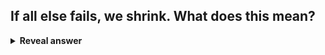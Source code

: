 ## If all else fails, we shrink. What does this mean?
<details>
<summary><b>Reveal answer</b></summary>
Reduce the search closer to B<br><img src="../../../../../media/paste-b9625f04acb4203f925bb17e325ba1a8d10db269.jpg"><br>M = W + o(B - W)<br>N = G + o(B - G)<br>Where o normally 1/2 and 0 &lt; o &lt; 1
</details>
